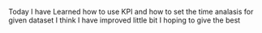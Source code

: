 Today I have Learned how to use KPI and how to set the time analasis for given dataset 
I think I have improved little bit 
I hoping to give the best
